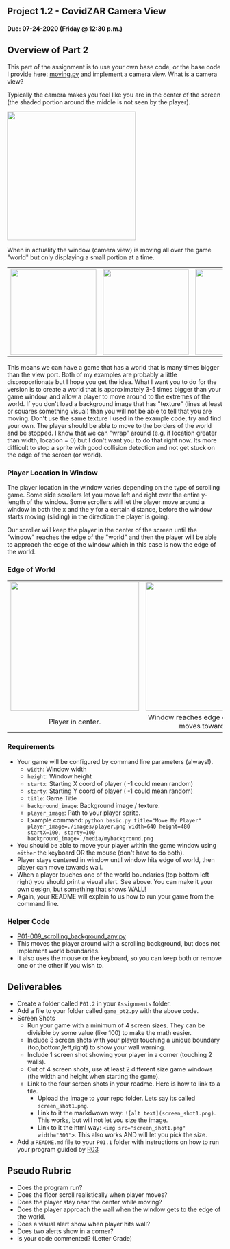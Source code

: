 ## Project 1.2 - CovidZAR Camera View
#### Due: 07-24-2020 (Friday @ 12:30 p.m.)

## Overview of Part 2

This part of the assignment is to use your own base code, or the base code I provide here: [moving.py](moving.py) and implement a camera view. What is a camera view?


Typically the camera makes you feel like you are in the center of the screen (the shaded portion around the middle is not seen by the player).

<img src="https://cs.msutexas.edu/~griffin/zcloud/zcloud-files/game_camera_view_example2.png" width="300">


When in actuality the window (camera view) is moving all over the game "world" but only displaying a small portion at a time.

|                                                                                                  |                                                                                                  |                                                                                                  |
| :----------------------------------------------------------------------------------------------: | :----------------------------------------------------------------------------------------------: | :----------------------------------------------------------------------------------------------: |
| <img src="https://cs.msutexas.edu/~griffin/zcloud/zcloud-files/game_window_101.png" width="200"> | <img src="https://cs.msutexas.edu/~griffin/zcloud/zcloud-files/game_window_102.png" width="200"> | <img src="https://cs.msutexas.edu/~griffin/zcloud/zcloud-files/game_window_103.png" width="200"> |

This means we can have a game that has a world that is many times bigger than the view port. Both of my examples are probably a little disproportionate but I hope you get the idea. What I want you to do for the version is to create a world that is approximately 3-5 times bigger than your game window, and allow a player to move around to the extremes of the world. If you don't load a background image that has "texture" (lines at least or squares something visual) than you will not be able to tell that you are moving. Don't use the same texture I used in the example code, try and find your own. The player should be able to move to the borders of the world and be stopped. I know that we can "wrap" around (e.g. if location greater than width, location = 0) but I don't want you to do that right now. Its more difficult to stop a sprite with good collision detection and not get stuck on the edge of the screen (or world).


### Player Location In Window

The player location in the window varies depending on the type of scrolling game. Some side scrollers let you move left and right over the entire y-length of the window. Some scrollers will let the player move around a window in both the x and the y for a certain distance, before the window starts moving (sliding) in the direction the player is going. 

Our scroller will keep the player in the center of the screen until the "window" reaches the edge of the "world" and then the player will be able to approach the edge of the window which in this case is now the edge of the world. 

### Edge of World
|                                                                                                  |                                                                                                  |                                                                                                  |
| :----------------------------------------------------------------------------------------------: | :----------------------------------------------------------------------------------------------: | :----------------------------------------------------------------------------------------------: |
| <img src="https://cs.msutexas.edu/~griffin/zcloud/zcloud-files/window_movement_001.png" width="300"> | <img src="https://cs.msutexas.edu/~griffin/zcloud/zcloud-files/window_movement_002.png" width="300"> | <img src="https://cs.msutexas.edu/~griffin/zcloud/zcloud-files/window_movement_003.png" width="300"> | 
| Player in center.  | Window reaches edge of world, player moves toward wall. | Visual alert at wall.


### Requirements
- Your game will be configured by command line parameters (always!).
  - `width`: Window width
  - `height`: Window height
  - `startx`: Starting X coord of player ( -1 could mean random)
  - `starty`: Starting Y coord of player ( -1 could mean random)
  - `title`: Game Title
  - `background_image`: Background image / texture.
  - `player_image`: Path to your player sprite.
  - Example command: `python basic.py title="Move My Player" player_image=./images/player.png width=640 height=480 startX=100, starty=100 background_image=./media/mybackground.png`
- You should be able to move your player within the game window using `either` the keyboard OR the mouse (don't have to do both).
- Player stays centered in window until window hits edge of world, then player can move towards wall. 
- When a player touches one of the world boundaries (top bottom left right) you should print a visual alert. See above. You can make it your own design, but something that shows WALL!
- Again, your README will explain to us how to run your game from the command line.


### Helper Code

- [P01-009_scrolling_background_any.py](../../Resources/R04/P01_ProjectStarter/P01-009_scrolling_background_any.py)
- This moves the player around with a scrolling background, but does not implement world boundaries.
- It also uses the mouse or the keyboard, so you can keep both or remove one or the other if you wish to.


## Deliverables

- Create a folder called `P01.2` in your `Assignments` folder.
- Add a file to your folder called `game_pt2.py` with the above code.
- Screen Shots
  - Run your game with a minimum of 4 screen sizes. They can be divisible by some value (like 100) to make the math easier.
  - Include 3 screen shots with your player touching a unique boundary (top,bottom,left,right) to show your wall warning. 
  - Include 1 screen shot showing your player in a corner (touching 2 walls).
  - Out of 4 screen shots, use at least 2 different size game windows (the width and height when starting the game).  
  - Link to the four screen shots in your readme. Here is how to link to a file.
    - Upload the image to your repo folder. Lets say its called `screen_shot1.png`.
    - Link to it the markdwown way: `![alt text](screen_shot1.png)`. This works, but will not let you size the image.
    - Link to it the html way: `<img src="screen_shot1.png" width="300">`. This also works AND will let you pick the size.
- Add a `README.md` file to your `P01.1` folder with instructions on how to run your program guided by [R03](../../Resources/R03/README.md)


## Pseudo Rubric

- Does the program run?
- Does the floor scroll realistically when player moves?
- Does the player stay near the center while moving?
- Does the player approach the wall when the window gets to the edge of the world.
- Does a visual alert show when player hits wall?
- Does two alerts show in a corner?
- Is your code commented? (Letter Grade)


